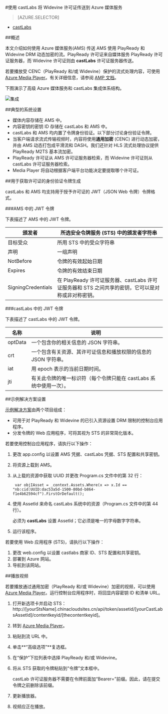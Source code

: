 <properties 
	pageTitle="使用 castLabs 将 Widevine 许可证传送到 Azure 媒体服务" 
	description="本文介绍如何使用 Azure 媒体服务(AMS) 传送 AMS 使用 PlayReady 和 Widevine DRM 动态加密的流。PlayReady 许可证来自媒体服务 PlayReady 许可证服务器，而 Widevine 许可证则由 castLabs 许可证服务器传送。" 
	services="media-services" 
	documentationCenter="" 
	authors="Mingfeiy" 
	manager="erikre" 
	editor=""/>  


<tags 
	ms.service="media-services" 
	ms.workload="media" 
	ms.tgt_pltfrm="na" 
	ms.devlang="na" 
	ms.topic="article" 
	ms.date="09/26/2016"  
	wacn.date="11/14/2016"
	ms.author="Mingfeiy;willzhan;Juliako"/>  



#使用 castLabs 将 Widevine 许可证传送到 Azure 媒体服务

> [AZURE.SELECTOR]
- [castLabs](/documentation/articles/media-services-castlabs-integration/)

##概述

本文介绍如何使用 Azure 媒体服务(AMS) 传送 AMS 使用 PlayReady 和 Widevine DRM 动态加密的流。PlayReady 许可证来自媒体服务 PlayReady 许可证服务器，而 Widevine 许可证则由 **castLabs** 许可证服务器传送。

若要播放受 CENC（PlayReady 和/或 Widevine）保护的流式处理内容，可使用 [Azure Media Player](http://amsplayer.azurewebsites.net/azuremediaplayer.html)。有关详细信息，请参阅 [AMP 文档](http://amp.azure.net/libs/amp/latest/docs/)。

下图演示了高级 Azure 媒体服务和 castLabs 集成体系结构。

![集成](./media/media-services-castlabs-integration/media-services-castlabs-integration.png)

##典型的系统设置

- 媒体内容存储在 AMS 中。
- 内容密钥的密钥 ID 存储在 castLabs 和 AMS 中。
- castLabs 和 AMS 均内置了令牌身份验证。以下部分讨论身份验证令牌。
- 当客户端请求流式传输视频时，内容将使用**通用加密** (CENC) 进行动态加密，并由 AMS 动态打包成平滑流和 DASH。我们还针对 HLS 流式处理协议提供 PlayReady M2TS 基本流加密。
- PlayReady 许可证从 AMS 许可证服务器检索，而 Widevine 许可证则从 castLabs 许可证服务器检索。
- Media Player 将自动根据客户端平台功能决定要提取哪个许可证。

##用于获取许可证的身份验证令牌生成

castLabs 和 AMS 均支持用于授予许可证的 JWT（JSON Web 令牌）令牌格式。

###AMS 中的 JWT 令牌 

下表描述了 AMS 中的 JWT 令牌。

颁发者|所选安全令牌服务 (STS) 中的颁发者字符串
---|---
目标受众|所用 STS 中的受众字符串
声明|一组声明
NotBefore|令牌的有效起始日期
Expires|令牌的有效结束日期
SigningCredentials|在 PlayReady 许可证服务器、castLabs 许可证服务器和 STS 之间共享的密钥，它可以是对称或非对称密钥。

###castLabs 中的 JWT 令牌

下表描述了 castLabs 中的 JWT 令牌。

名称|说明
---|---
optData|一个包含你的相关信息的 JSON 字符串。 
crt|一个包含有关资源、其许可证信息和播放权限的信息的 JSON 字符串。
iat|用 epoch 表示的当前日期时间。
jti|有关此令牌的唯一标识符（每个令牌只能在 castLabs 系统中使用一次）。

##示例解决方案设置 

[示例解决方案](https://github.com/AzureMediaServicesSamples/CastlabsIntegration)由两个项目组成：

-	可用于对 PlayReady 和 Widevine 的已引入资源设置 DRM 限制的控制台应用程序。
-	分发令牌的 Web 应用程序，可将其视为 STS 的非常简化版本。


若要使用控制台应用程序，请执行以下操作：

1.	更改 app.config 以设置 AMS 凭据、castLabs 凭据、STS 配置和共享密钥。
2.	将资源上载到 AMS。
3.	从上载的资源中获取 UUID 并更改 Program.cs 文件中的第 32 行：

		 var objIAsset = _context.Assets.Where(x => x.Id == "nb:cid:UUID:dac53a5d-1500-80bd-b864-f1e4b62594cf").FirstOrDefault();

4.	使用 AssetId 来命名 castLabs 系统中的资源（Program.cs 文件中的第 44 行）。

	必须为 **castLabs** 设置 AssetId；它必须是唯一的字母数字字符串。

5.	运行该程序。


若要使用 Web 应用程序 (STS)，请执行以下操作：

1.	更改 web.config 以设置 castlabs 商家 ID、STS 配置和共享密钥。
2.	部署到 Azure 网站。
3.	导航到该网站。

##播放视频

若要播放通过通用加密（PlayReady 和/或 Widevine）加密的视频，可以使用 [Azure Media Player](http://amsplayer.azurewebsites.net/azuremediaplayer.html)。运行控制台应用程序时，将回显内容密钥 ID 和清单 URL。

1.	打开新选项卡并启动 STS：http://[yourStsName].chinacloudsites.cn/api/token/assetid/[yourCastLabsAssetId]/contentkeyid/[thecontentkeyid]。
2.	转到 [Azure Media Player](http://amsplayer.azurewebsites.net/azuremediaplayer.html)。
3.	粘贴到流 URL 中。
4.	单击**“高级选项”**复选框。
5.	在“保护”下拉列表中选择 PlayReady 和/或 Widevine。
6.	将从 STS 获取的令牌粘贴到“令牌”文本框中。
	
	castLab 许可证服务器不需要在令牌前面加“Bearer=”前缀。因此，请在提交令牌之前删除该前缀。
7.	更新播放器。
8.	视频应正在播放。

<!---HONumber=Mooncake_1107_2016-->